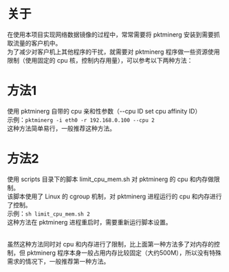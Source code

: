 # 关于
在使用本项目实现网络数据镜像的过程中，常常需要将 pktminerg 安装到需要抓取流量的客户机中。</br>
为了减少对客户机上其他程序的干扰，就需要对 pktminerg 程序做一些资源使用限制（使用固定的 cpu 核，控制内存用量），可以参考以下两种方法：</br>


# 方法1
使用 pktminerg 自带的 cpu 亲和性参数（--cpu ID set cpu affinity ID）</br>
示例：```pktminerg -i eth0 -r 192.168.0.100 --cpu 2```</br>
这种方法简单易行，一般推荐这种方法。</br>

# 方法2
使用 scripts 目录下的脚本 limit_cpu_mem.sh 对 pktminerg 的 cpu 和内存做限制。</br>
该脚本使用了 Linux 的 cgroup 机制，对 pktminerg 进程运行的 cpu 和内存进行了控制。</br>
示例：```sh limit_cpu_mem.sh 2```</br>
这种方法在 pktminerg 进程重启时，需要重新运行脚本设置。</br></br>

虽然这种方法同时对 cpu 和内存进行了限制，比上面第一种方法多了对内存的控制，但 pktminerg 程序本身一般占用内存比较固定（大约500M），所以没有特殊需求的情况下，一般推荐第一种方法。</br>

